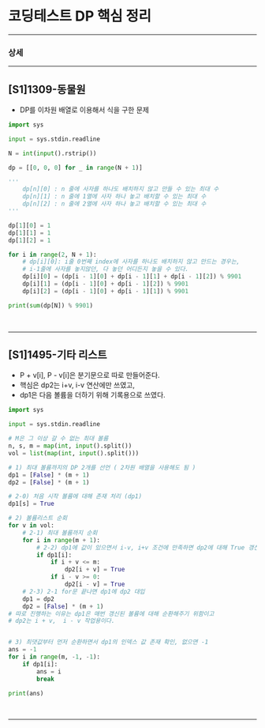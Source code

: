 # 코딩테스트 DP 핵심 정리
- - -
### 상세

- - -

## [S1]1309-동물원 
- DP를 이차원 배열로 이용해서 식을 구한 문제

```python
import sys

input = sys.stdin.readline

N = int(input().rstrip())

dp = [[0, 0, 0] for _ in range(N + 1)]

'''
    dp[n][0] : n 줄에 사자를 하나도 배치하지 않고 만들 수 있는 최대 수
    dp[n][1] : n 줄에 1열에 사자 하나 놓고 배치할 수 있는 최대 수
    dp[n][2] : n 줄에 2열에 사자 하나 놓고 배치할 수 있는 최대 수
'''

dp[1][0] = 1
dp[1][1] = 1
dp[1][2] = 1

for i in range(2, N + 1):
    # dp[i][0]: i줄 0번째 index에 사자를 하나도 배치하지 않고 만드는 경우는,
    # i-1줄에 사자를 놓지않던, 다 놓던 어디든지 놓을 수 있다.
    dp[i][0] = (dp[i - 1][0] + dp[i - 1][1] + dp[i - 1][2]) % 9901
    dp[i][1] = (dp[i - 1][0] + dp[i - 1][2]) % 9901
    dp[i][2] = (dp[i - 1][0] + dp[i - 1][1]) % 9901

print(sum(dp[N]) % 9901)

```
<br >

- - -

## [S1]1495-기타 리스트

- P + v[i], P - v[i]은 분기문으로 따로 만들어준다.
- 핵심은 dp2는 i+v, i-v 연산에만 쓰였고,
- dp1은 다음 볼륨을 더하기 위해 기록용으로 쓰였다.

```python
import sys

input = sys.stdin.readline

# M은 그 이상 갈 수 없는 최대 볼륨
n, s, m = map(int, input().split())
vol = list(map(int, input().split()))

# 1) 최대 볼륨까지의 DP 2개를 선언 ( 2차원 배열을 사용해도 됨 )
dp1 = [False] * (m + 1)
dp2 = [False] * (m + 1)

# 2-0) 처음 시작 볼륨에 대해 존재 처리 (dp1)
dp1[s] = True

# 2) 볼륨리스트 순회
for v in vol:
    # 2-1) 최대 볼륨까지 순회
    for i in range(m + 1):
        # 2-2) dp1에 값이 있으면서 i-v, i+v 조건에 만족하면 dp2에 대해 True 갱신
        if dp1[i]:
            if i + v <= m:
                dp2[i + v] = True
            if i - v >= 0:
                dp2[i - v] = True
    # 2-3) 2-1 for문 끝나면 dp1에 dp2 대입
    dp1 = dp2
    dp2 = [False] * (m + 1)
# 따로 진행하는 이유는 dp1은 매번 갱신된 볼륨에 대해 순환해주기 위함이고
# dp2는 i + v,  i - v 작업용이다.


# 3) 최댓값부터 먼저 순환하면서 dp1의 인덱스 값 존재 확인, 없으면 -1
ans = -1
for i in range(m, -1, -1):
    if dp1[i]:
        ans = i
        break

print(ans)
```

<br >

- - -




